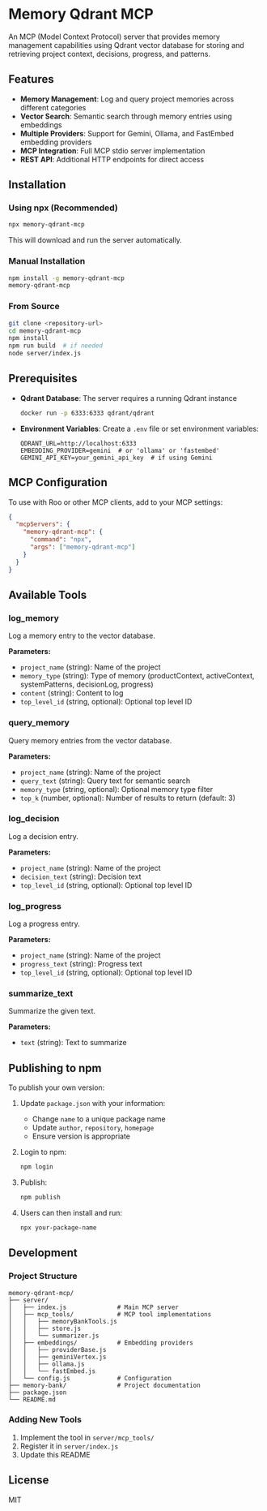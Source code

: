 # Memory Qdrant MCP

An MCP (Model Context Protocol) server that provides memory management capabilities using Qdrant vector database for storing and retrieving project context, decisions, progress, and patterns.

## Features

- **Memory Management**: Log and query project memories across different categories
- **Vector Search**: Semantic search through memory entries using embeddings
- **Multiple Providers**: Support for Gemini, Ollama, and FastEmbed embedding providers
- **MCP Integration**: Full MCP stdio server implementation
- **REST API**: Additional HTTP endpoints for direct access

## Installation

### Using npx (Recommended)

```bash
npx memory-qdrant-mcp
```

This will download and run the server automatically.

### Manual Installation

```bash
npm install -g memory-qdrant-mcp
memory-qdrant-mcp
```

### From Source

```bash
git clone <repository-url>
cd memory-qdrant-mcp
npm install
npm run build  # if needed
node server/index.js
```

## Prerequisites

- **Qdrant Database**: The server requires a running Qdrant instance
  ```bash
  docker run -p 6333:6333 qdrant/qdrant
  ```

- **Environment Variables**: Create a `.env` file or set environment variables:
  ```env
  QDRANT_URL=http://localhost:6333
  EMBEDDING_PROVIDER=gemini  # or 'ollama' or 'fastembed'
  GEMINI_API_KEY=your_gemini_api_key  # if using Gemini
  ```

## MCP Configuration

To use with Roo or other MCP clients, add to your MCP settings:

```json
{
  "mcpServers": {
    "memory-qdrant-mcp": {
      "command": "npx",
      "args": ["memory-qdrant-mcp"]
    }
  }
}
```

## Available Tools

### log_memory
Log a memory entry to the vector database.

**Parameters:**
- `project_name` (string): Name of the project
- `memory_type` (string): Type of memory (productContext, activeContext, systemPatterns, decisionLog, progress)
- `content` (string): Content to log
- `top_level_id` (string, optional): Optional top level ID

### query_memory
Query memory entries from the vector database.

**Parameters:**
- `project_name` (string): Name of the project
- `query_text` (string): Query text for semantic search
- `memory_type` (string, optional): Optional memory type filter
- `top_k` (number, optional): Number of results to return (default: 3)

### log_decision
Log a decision entry.

**Parameters:**
- `project_name` (string): Name of the project
- `decision_text` (string): Decision text
- `top_level_id` (string, optional): Optional top level ID

### log_progress
Log a progress entry.

**Parameters:**
- `project_name` (string): Name of the project
- `progress_text` (string): Progress text
- `top_level_id` (string, optional): Optional top level ID

### summarize_text
Summarize the given text.

**Parameters:**
- `text` (string): Text to summarize

## Publishing to npm

To publish your own version:

1. Update `package.json` with your information:
   - Change `name` to a unique package name
   - Update `author`, `repository`, `homepage`
   - Ensure version is appropriate

2. Login to npm:
   ```bash
   npm login
   ```

3. Publish:
   ```bash
   npm publish
   ```

4. Users can then install and run:
   ```bash
   npx your-package-name
   ```

## Development

### Project Structure

```
memory-qdrant-mcp/
├── server/
│   ├── index.js              # Main MCP server
│   ├── mcp_tools/            # MCP tool implementations
│   │   ├── memoryBankTools.js
│   │   ├── store.js
│   │   └── summarizer.js
│   ├── embeddings/           # Embedding providers
│   │   ├── providerBase.js
│   │   ├── geminiVertex.js
│   │   ├── ollama.js
│   │   └── fastEmbed.js
│   └── config.js             # Configuration
├── memory-bank/              # Project documentation
├── package.json
└── README.md
```

### Adding New Tools

1. Implement the tool in `server/mcp_tools/`
2. Register it in `server/index.js`
3. Update this README

## License

MIT